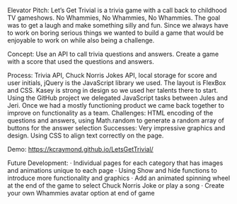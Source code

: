 Elevator Pitch: Let’s Get Trivial is a trivia game with a call back to childhood TV gameshows. No Whammies, No Whammies, No Whammies. The goal was to get a laugh and make something silly and fun. Since we always have to work on boring serious things we wanted to build a game that would be enjoyable to work on while also being a challenge.

Concept: Use an API to call trivia questions and answers. Create a game with a score that used the questions and answers.

Process: Trivia API, Chuck Norris Jokes API, local storage for score and user initials, jQuery is the JavaScript library we used. The layout is FlexBox and CSS. Kasey is strong in design so we used her talents there to start. Using the GitHub project we delegated JavaScript tasks between Jules and Jeri. Once we had a mostly functioning product we came back together to improve on functionality as a team. Challenges: HTML encoding of the questions and answers, using Math.random to generate a random array of buttons for the answer selection Successes: Very impressive graphics and design. Using CSS to align text correctly on the page.

Demo: https://kcraymond.github.io/LetsGetTrivial/

Future Development: · Individual pages for each category that has images and animations unique to each page · Using Show and hide functions to introduce more functionality and graphics · Add an animated spinning wheel at the end of the game to select Chuck Norris Joke or play a song · Create your own Whammies avatar option at end of game
